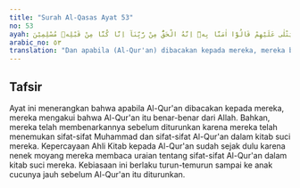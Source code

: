 ```yaml
---
title: "Surah Al-Qasas Ayat 53"
no: 53
ayah: وَاِذَا يُتْلٰى عَلَيْهِمْ قَالُوْٓا اٰمَنَّا بِهٖٓ اِنَّهُ الْحَقُّ مِنْ رَّبِّنَآ اِنَّا كُنَّا مِنْ قَبْلِهٖ مُسْلِمِيْنَ 
arabic_no: ٥٣
translation: "Dan apabila (Al-Qur'an) dibacakan kepada mereka, mereka berkata, “Kami beriman kepadanya, sesungguhnya (Al-Qur'an) itu adalah suatu kebenaran dari Tuhan kami. Sungguh, sebelumnya kami adalah orang muslim.”"
---
```


## Tafsir

Ayat ini menerangkan bahwa apabila Al-Qur'an dibacakan kepada mereka, mereka mengakui bahwa Al-Qur'an itu benar-benar dari Allah. Bahkan, mereka telah membenarkannya sebelum diturunkan karena mereka telah menemukan sifat-sifat Muhammad dan sifat-sifat Al-Qur'an dalam kitab suci mereka. Kepercayaan Ahli Kitab kepada Al-Qur'an sudah sejak dulu karena nenek moyang mereka membaca uraian tentang sifat-sifat Al-Qur'an dalam kitab suci mereka. Kebiasaan ini berlaku turun-temurun sampai ke anak cucunya jauh sebelum Al-Qur'an itu diturunkan.